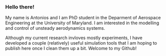 ### Hello there!
My name is Antonios and I am PhD student in the Deparment of Aerospace Engineering at the University of Maryland. I am interested in the modelling and control of unsteady aerodynamics systems. 

Although my current research invloves mostly experiments, I have developed a couple (relatively) useful simulation tools that I am hoping to publish here once I clean them up a bit. Welcome to my Github! 


<!--
**antoniosgeme/antoniosgeme** is a ✨ _special_ ✨ repository because its `README.md` (this file) appears on your GitHub profile.

Here are some ideas to get you started:

- 🔭 I’m currently working on ...
- 🌱 I’m currently learning ...
- 👯 I’m looking to collaborate on ...
- 🤔 I’m looking for help with ...
- 💬 Ask me about ...
- 📫 How to reach me: ...
- 😄 Pronouns: ...
- ⚡ Fun fact: ...
-->

